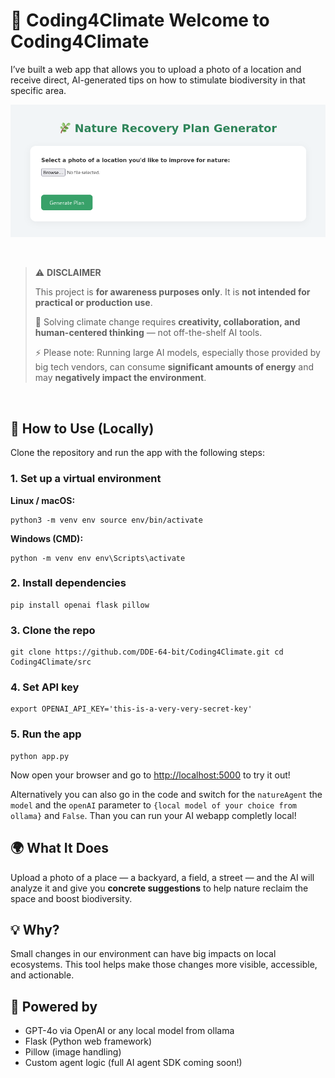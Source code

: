 # 🌱 Coding4Climate Welcome to **Coding4Climate** 
 
I’ve built a web app that allows you to upload a photo of a location and receive direct, AI-generated tips on how to stimulate biodiversity in that specific area. 

![Picture of website screen](images/github/webapp.png)  

<br>

> ⚠️ **DISCLAIMER**
>
> This project is **for awareness purposes only**. It is **not intended for practical or production use**.
>
> 🌱 Solving climate change requires **creativity, collaboration, and human-centered thinking** — not off-the-shelf AI tools.
>
> ⚡️ Please note: Running large AI models, especially those provided by big tech vendors, can consume **significant amounts of energy** and may **negatively impact the environment**.

<br>

## 🚀 How to Use (Locally) 

Clone the repository and run the app with the following steps: 

### 1. Set up a virtual environment 
**Linux / macOS:** 

```
python3 -m venv env source env/bin/activate
``` 

**Windows (CMD):** 

```
python -m venv env env\Scripts\activate
``` 

### 2. Install dependencies 

```
pip install openai flask pillow
``` 

### 3. Clone the repo 

```
git clone https://github.com/DDE-64-bit/Coding4Climate.git cd Coding4Climate/src
```

### 4. Set API key

```
export OPENAI_API_KEY='this-is-a-very-very-secret-key'
```

### 5. Run the app 

```
python app.py
``` 
Now open your browser and go to [http://localhost:5000](http://localhost:5000) to try it out!  

Alternatively you can also go in the code and switch for the ```natureAgent``` the ```model``` and the ```openAI``` parameter to ```{local model of your choice from ollama}``` and ```False```. Than you can run your AI webapp completly local!


## 🌍 What It Does 
Upload a photo of a place — a backyard, a field, a street — and the AI will analyze it and give you **concrete suggestions** to help nature reclaim the space and boost biodiversity.  

## 💡 Why? 
Small changes in our environment can have big impacts on local ecosystems. This tool helps make those changes more visible, accessible, and actionable. 

## 🤖 Powered by
 - GPT-4o via OpenAI or any local model from ollama
 - Flask (Python web framework) 
 - Pillow (image handling) 
 - Custom agent logic (full AI agent SDK coming soon!)
